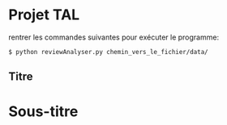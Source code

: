 # Projet TAL

rentrer les commandes suivantes pour exécuter le programme:
```
$ python reviewAnalyser.py chemin_vers_le_fichier/data/
```

## Titre

# Sous-titre
